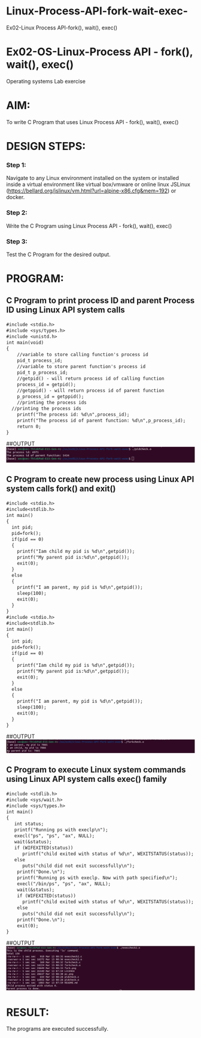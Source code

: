 # Linux-Process-API-fork-wait-exec-
Ex02-Linux Process API-fork(), wait(), exec()
# Ex02-OS-Linux-Process API - fork(), wait(), exec()
Operating systems Lab exercise


# AIM:
To write C Program that uses Linux Process API - fork(), wait(), exec()

# DESIGN STEPS:

### Step 1:

Navigate to any Linux environment installed on the system or installed inside a virtual environment like virtual box/vmware or online linux JSLinux (https://bellard.org/jslinux/vm.html?url=alpine-x86.cfg&mem=192) or docker.

### Step 2:

Write the C Program using Linux Process API - fork(), wait(), exec()

### Step 3:

Test the C Program for the desired output. 

# PROGRAM:

## C Program to print process ID and parent Process ID using Linux API system calls
```
#include <stdio.h>
#include <sys/types.h>
#include <unistd.h>
int main(void)
{
	//variable to store calling function's process id
	pid_t process_id;
	//variable to store parent function's process id
	pid_t p_process_id;
	//getpid() - will return process id of calling function
	process_id = getpid();
	//getppid() - will return process id of parent function
	p_process_id = getppid();
	//printing the process ids
  //printing the process ids
	printf("The process id: %d\n",process_id);
	printf("The process id of parent function: %d\n",p_process_id);
	return 0;
}
```














##OUTPUT
![alt text](image.png)














## C Program to create new process using Linux API system calls fork() and exit()
```
#include <stdio.h>
#include<stdlib.h>
int main()
{
  int pid; 
  pid=fork(); 
  if(pid == 0) 
  {
    printf("Iam child my pid is %d\n",getpid()); 
    printf("My parent pid is:%d\n",getppid()); 
    exit(0);
  } 
  else
  { 
    printf("I am parent, my pid is %d\n",getpid()); 
    sleep(100); 
    exit(0);
  } 
}
#include <stdio.h>
#include<stdlib.h>
int main()
{
  int pid; 
  pid=fork(); 
  if(pid == 0) 
  {
    printf("Iam child my pid is %d\n",getpid()); 
    printf("My parent pid is:%d\n",getppid()); 
    exit(0);
  } 
  else
  { 
    printf("I am parent, my pid is %d\n",getpid()); 
    sleep(100); 
    exit(0);
  } 
}

```











##OUTPUT
![alt text](image-1.png)








## C Program to execute Linux system commands using Linux API system calls exec() family
```
#include <stdlib.h>
#include <sys/wait.h>
#include <sys/types.h>
int main()
{
   int status;
   printf("Running ps with execlp\n");
   execl("ps", "ps", "ax", NULL);
   wait(&status);
   if (WIFEXITED(status))
      printf("child exited with status of %d\n", WEXITSTATUS(status));
   else
      puts("child did not exit successfully\n");
    printf("Done.\n");
    printf("Running ps with execlp. Now with path specified\n");
    execl("/bin/ps", "ps", "ax", NULL);
    wait(&status);
    if (WIFEXITED(status))
      printf("child exited with status of %d\n", WEXITSTATUS(status));
    else
      puts("child did not exit successfully\n");
    printf("Done.\n");
    exit(0);
}
```

























##OUTPUT
![alt text](image-2.png)

















# RESULT:
The programs are executed successfully.
